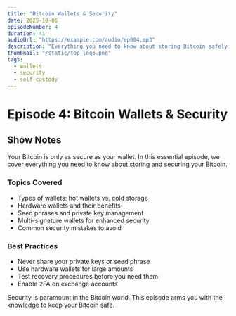 ```yaml
---
title: "Bitcoin Wallets & Security"
date: 2025-10-06
episodeNumber: 4
duration: 41
audioUrl: "https://example.com/audio/ep004.mp3"
description: "Everything you need to know about storing Bitcoin safely, from hot wallets to cold storage and best security practices."
thumbnail: "/static/tbp_logo.png"
tags:
  - wallets
  - security
  - self-custody
---
```


# Episode 4: Bitcoin Wallets & Security

## Show Notes

Your Bitcoin is only as secure as your wallet. In this essential episode, we cover everything you need to know about storing and securing your Bitcoin.

### Topics Covered

- Types of wallets: hot wallets vs. cold storage
- Hardware wallets and their benefits
- Seed phrases and private key management
- Multi-signature wallets for enhanced security
- Common security mistakes to avoid

### Best Practices

- Never share your private keys or seed phrase
- Use hardware wallets for large amounts
- Test recovery procedures before you need them
- Enable 2FA on exchange accounts

Security is paramount in the Bitcoin world. This episode arms you with the knowledge to keep your Bitcoin safe.
